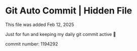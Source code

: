 # Git Auto Commit | Hidden File

This file was added Feb 12, 2025

Just for fun and keeping my daily git commit active 🤪

commit number: 1194292
